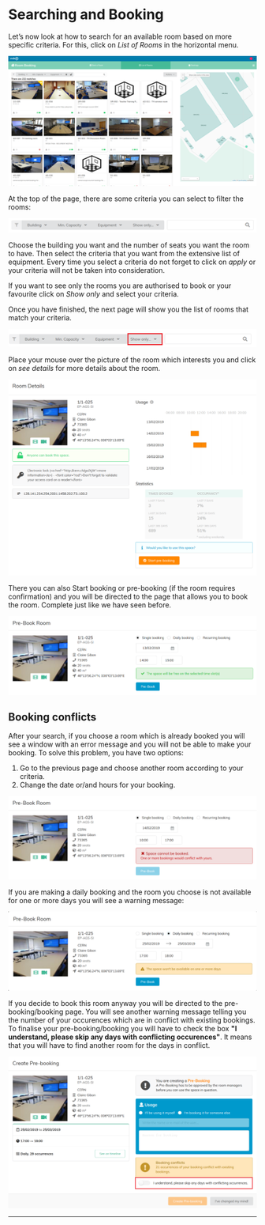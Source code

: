 

# Searching and Booking

Let’s now look at how to search for an available room based on more specific criteria.
For this, click on *List of Rooms* in the horizontal menu.

![List of rooms](../assets/room_booking/list_of_rooms.png)

At the top of the page, there are some criteria you can select to filter the rooms:

![Filters](../assets/room_booking/list_of_rooms_filters.png)


Choose the building you want and the number of seats you want the room to have. Then select the criteria that you want from the extensive list of equipment. Every time you select a criteria do not forget to click on *apply* or your criteria will not be taken into consideration.

If you want to see only the rooms you are authorised to book or your favourite click on *Show only* and select your criteria.


Once you have finished, the next page will show you the list of rooms that match your criteria.

![Favourites](../assets/room_booking/favourite.png)

Place your mouse over the picture of the room which interests you and click on *see details* for more details about the room.


![Room Details](../assets/room_booking/list_of_room_room_detail.png)




There you can also Start booking or pre-booking (if the room requires confirmation) and you will be directed to the page that allows you to book the room. Complete just like we have seen before.

![Pre-booking](../assets/room_booking/list_of_room_pre_booking.png)




## Booking conflicts

After your search, if you choose a room which is already booked you will see a window with an error message and you will not be able to make your booking. To solve this problem, you have two options:

1. Go to the previous page and choose another room according to your criteria.
2. Change the date or/and hours for your booking.

![Room Booking Conflict](../assets/room_booking/list_of_rooms_room_detail_pre_booking_room_conflict.png)

If you are making a daily booking and the room you choose is not available for one or more days you will see a warning message:

![Booking Conflicts for multiple occurences](../assets/room_booking/pre_book_room_conflict.png)


If you decide to book this room anyway you will be directed to the pre-booking/booking page. You will see another warning message telling you the number of your occurences which are in conflict with existing bookings. To finalise your pre-booking/booking you will have to check the box **"I understand, please skip any days with conflicting occurences"**. It means that you will have to find another room for the days in conflict.

![Accept Booking Conflicts](../assets/room_booking/pre_booking_conflicting_occurences.png)

---
